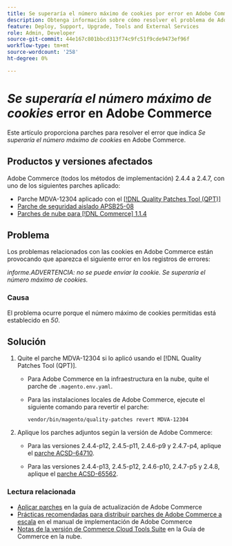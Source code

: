 ```yaml
---
title: Se superaría el número máximo de cookies por error en Adobe Commerce
description: Obtenga información sobre cómo resolver el problema de Adobe Commerce en el que se produce un error que indica que se superaría el número máximo de cookies.
feature: Deploy, Support, Upgrade, Tools and External Services
role: Admin, Developer
source-git-commit: 44e167c801bbcd313f74c9fc51f9cde9473ef96f
workflow-type: tm+mt
source-wordcount: '258'
ht-degree: 0%

---
```


# *Se superaría el número máximo de cookies* error en Adobe Commerce

Este artículo proporciona parches para resolver el error que indica *Se superaría el número máximo de cookies* en Adobe Commerce.

## Productos y versiones afectados

Adobe Commerce (todos los métodos de implementación) 2.4.4 a 2.4.7, con uno de los siguientes parches aplicado:

* Parche MDVA-12304 aplicado con el [[!DNL Quality Patches Tool (QPT)]](https://experienceleague.adobe.com/es/docs/commerce-operations/tools/quality-patches-tool/release-notes)
* [Parche de seguridad aislado APSB25-08](/help/troubleshooting/known-issues-patches-attached/security-update-available-for-adobe-commerce-apsb25-08.md)
* [Parches de nube para [!DNL Commerce] 1.1.4](https://experienceleague.adobe.com/es/docs/commerce-on-cloud/user-guide/release-notes/cloud-patches)

## Problema

Los problemas relacionados con las cookies en Adobe Commerce están provocando que aparezca el siguiente error en los registros de errores:

*informe.ADVERTENCIA: no se puede enviar la cookie. Se superaría el número máximo de cookies.*

### Causa

El problema ocurre porque el número máximo de cookies permitidas está establecido en *50*.

## Solución

1. Quite el parche MDVA-12304 si lo aplicó usando el [!DNL Quality Patches Tool (QPT)].

   * Para Adobe Commerce en la infraestructura en la nube, quite el parche de `.magento.env.yaml`.
   * Para las instalaciones locales de Adobe Commerce, ejecute el siguiente comando para revertir el parche:

     `vendor/bin/magento/quality-patches revert MDVA-12304`

1. Aplique los parches adjuntos según la versión de Adobe Commerce:

   * Para las versiones 2.4.4-p12, 2.4.5-p11, 2.4.6-p9 y 2.4.7-p4, aplique el [parche ACSD-64710](assets/acsd-64710_2.4.5-p11.patch.zip).

   * Para las versiones 2.4.4-p13, 2.4.5-p12, 2.4.6-p10, 2.4.7-p5 y 2.4.8, aplique el [parche ACSD-65562](assets/acsd-65562_2.4.5-p12.patch.zip).

### Lectura relacionada

* [Aplicar parches](https://experienceleague.adobe.com/es/docs/commerce-operations/upgrade-guide/patches/apply) en la guía de actualización de Adobe Commerce
* [Prácticas recomendadas para distribuir parches de Adobe Commerce a escala](https://experienceleague.adobe.com/es/docs/commerce-operations/implementation-playbook/best-practices/maintenance/patching-at-scale) en el manual de implementación de Adobe Commerce
* [Notas de la versión de Commerce Cloud Tools Suite](https://experienceleague.adobe.com/es/docs/commerce-on-cloud/user-guide/release-notes/cloud-tools-suite) en la Guía de Commerce en la nube.
